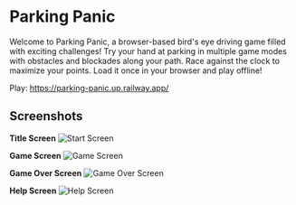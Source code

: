 
# Parking Panic

Welcome to Parking Panic, a browser-based bird's eye driving game filled with exciting challenges! Try your hand at parking in multiple game modes with obstacles and blockades along your path. Race against the clock to maximize your points. Load it once in your browser and play offline!

Play: https://parking-panic.up.railway.app/

 ## Screenshots

**Title Screen** 
![Start Screen](https://i.imgur.com/URSm0oS.png)

**Game Screen**
![Game Screen](https://i.imgur.com/lR2sjwM.png)

**Game Over Screen**
![Game Over Screen](https://i.imgur.com/8ue71XG.png)

**Help Screen**
![Help Screen](https://i.imgur.com/VexZPYg.png)
